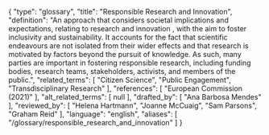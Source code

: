 {
    "type": "glossary",
    "title": "Responsible Research and Innovation",
    "definition": "An approach that considers societal implications and expectations, relating to research and innovation , with the aim to foster inclusivity and sustainability. It accounts for the fact that scientific endeavours are not isolated from their wider effects and that research is motivated by factors beyond the pursuit of knowledge. As such, many parties are important in fostering responsible research, including funding bodies, research teams, stakeholders, activists, and members of the public.",
    "related_terms": [
        "Citizen Science",
        "Public Engagement",
        "Transdisciplinary Research"
    ],
    "references": [
        "European Commission (2021)"
    ],
    "alt_related_terms": [
        null
    ],
    "drafted_by": [
        "Ana Barbosa Mendes"
    ],
    "reviewed_by": [
        "Helena Hartmann",
        "Joanne McCuaig",
        "Sam Parsons",
        "Graham Reid"
    ],
    "language": "english",
    "aliases": [
        "/glossary/responsible_research_and_innovation"
    ]
}